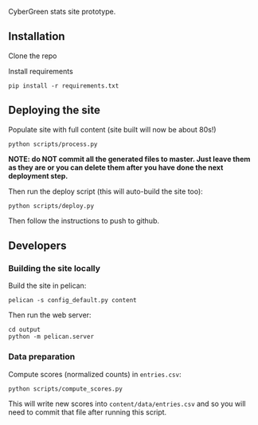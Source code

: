 CyberGreen stats site prototype.


## Installation

Clone the repo

Install requirements

```
pip install -r requirements.txt
```


## Deploying the site

Populate site with full content (site built will now be about 80s!)

```
python scripts/process.py
```

**NOTE: do NOT commit all the generated files to master. Just leave them as they are or you can delete them after you have done the next deployment step.**

Then run the deploy script (this will auto-build the site too):

```
python scripts/deploy.py
```

Then follow the instructions to push to github.


## Developers

### Building the site locally

Build the site in pelican:

```
pelican -s config_default.py content
```

Then run the web server:

```
cd output
python -m pelican.server
```

### Data preparation

Compute scores (normalized counts) in `entries.csv`:

```
python scripts/compute_scores.py
```

This will write new scores into `content/data/entries.csv` and so you will need
to commit that file after running this script.

